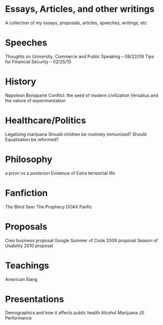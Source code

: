 Essays, Articles, and other writings
===============

A collection of my essays, proposals, articles, speeches, writings, etc

Speeches
===============
Thoughts on University, Commerce and Public Speaking – 08/22/09
Tips for Financial Security – 02/25/10

History
===============
Napoleon Bonaparte
Conflict: the seed of modern civilization
Versalius and the nature of experimentation

Healthcare/Politics
===============
Legalizing marijuana
Should children be routinely immunized?
Should Equalization be reformed?

Philosophy
===============
a priori vs a posteriori
Evidence of Extra terrestrial life

Fanfiction
===============
The Blind Seer
The Prophecy
DOAX Fanfic

Proposals
===============
Creo business proposal
Google Summer of Code 2009 proposal
Season of Usability 2010 proposal

Teachings
===============
American Slang

Presentations
===============
Demographics and how it affects public health
Alcohol
Marijuana
JS Performance